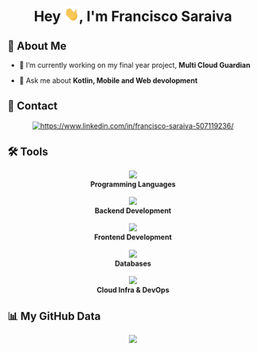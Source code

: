<h1 align="center">Hey <img src="https://raw.githubusercontent.com/ABSphreak/ABSphreak/master/gifs/Hi.gif" width="30">, I'm Francisco Saraiva</h1>

## 📌 About Me

- 🔭 I’m currently working on my final year project, **Multi Cloud Guardian**

- 💬 Ask me about **Kotlin, Mobile and Web devolopment**


## 📱 Contact 
<div align="center">
<a href="https://linkedin.com/in/https://www.linkedin.com/in/francisco-saraiva-507119236/" target="blank"><img align="center" src="https://raw.githubusercontent.com/rahuldkjain/github-profile-readme-generator/master/src/images/icons/Social/linked-in-alt.svg" alt="https://www.linkedin.com/in/francisco-saraiva-507119236/" height="30" width="40" /></a>
</div>

## 🛠️ Tools

<div align="center">
  <p align="center">
   <img src="https://skillicons.dev/icons?i=kotlin,java,js,ts,py&perline=5" height="40px"/>
   <br/>
   <b>Programming Languages</b>
   <br/><br/>
   <img src="https://skillicons.dev/icons?i=spring,nodejs,express&perline=5" height="40px"/>
   <br/>
   <b>Backend Development</b>
   <br/><br/>
   <img src="https://skillicons.dev/icons?i=react,html,css,tailwind&perline=4" height="40px"/>
   <br/>
   <b>Frontend Development</b>
   <br/><br/>
   <img src="https://skillicons.dev/icons?i=postgres,mongodb,elasticsearch&perline=4" height="40px"/>
   <br/>
   <b>Databases</b>
   <br/><br/>
   <img src="https://skillicons.dev/icons?i=docker,gcp,linux,bash,git&perline=9" height="40px"/>
   <br/>
   <b>Cloud Infra & DevOps</b>
    
</div>


## 📊 My GitHub Data

<div align="center">
<a href="https://github.com/saraiva22">
<img loading="lazy" height="180em" src="https://github-readme-stats.vercel.app/api/top-langs/?username=saraiva22&layout=compact&langs_count=7&theme=2f80ed"/>
</div>
